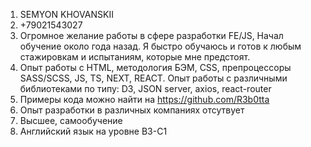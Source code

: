 1. SEMYON KHOVANSKII
2. +79021543027
3. Огромное желание работы в сфере разработки FE/JS, Начал обучение около года назад. Я быстро обучаюсь и готов к любым стажировкам и испытаниям, которые мне предстоят.
4. Опыт работы с HTML, методология БЭМ, CSS, препроцессоры SASS/SCSS, JS, TS, NEXT, REACT. Опыт работы с различными библиотеками по типу: D3, JSON server, axios, react-router
5. Примеры кода можно найти на https://github.com/R3b0tta
6. Опыт разработки в различных компаниях отсутвует
7. Высшее, самообучение
8. Английский язык на уровне B3-C1